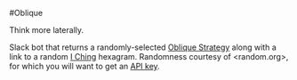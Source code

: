#Oblique

Think more laterally.

Slack bot that returns a randomly-selected [Oblique Strategy](http://www.rtqe.net/ObliqueStrategies/Ed1.html) along with a link to a random [I Ching](http://www.akirarabelais.com/i/i.html) hexagram. Randomness courtesy of <random.org>, for which you will want to get an [API key](https://api.random.org/api-keys).
